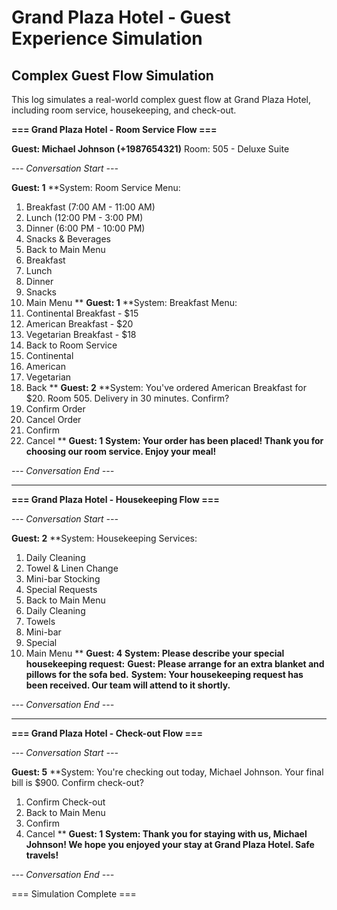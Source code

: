 # Grand Plaza Hotel - Guest Experience Simulation

## Complex Guest Flow Simulation

This log simulates a real-world complex guest flow at Grand Plaza Hotel, including room service, housekeeping, and check-out.

**=== Grand Plaza Hotel - Room Service Flow ===**

**Guest: Michael Johnson (+1987654321)**
Room: 505 - Deluxe Suite

_--- Conversation Start ---_


**Guest: 1**
**System: Room Service Menu:
1. Breakfast (7:00 AM - 11:00 AM)
2. Lunch (12:00 PM - 3:00 PM)
3. Dinner (6:00 PM - 10:00 PM)
4. Snacks & Beverages
5. Back to Main Menu
1. Breakfast
2. Lunch
3. Dinner
4. Snacks
5. Main Menu
**
**Guest: 1**
**System: Breakfast Menu:
1. Continental Breakfast - $15
2. American Breakfast - $20
3. Vegetarian Breakfast - $18
4. Back to Room Service
1. Continental
2. American
3. Vegetarian
4. Back
**
**Guest: 2**
**System: You've ordered American Breakfast for $20. Room 505. Delivery in 30 minutes. Confirm?
1. Confirm Order
2. Cancel Order
1. Confirm
2. Cancel
**
**Guest: 1**
**System: Your order has been placed! Thank you for choosing our room service. Enjoy your meal!**

_--- Conversation End ---_


---

**=== Grand Plaza Hotel - Housekeeping Flow ===**


_--- Conversation Start ---_


**Guest: 2**
**System: Housekeeping Services:
1. Daily Cleaning
2. Towel & Linen Change
3. Mini-bar Stocking
4. Special Requests
5. Back to Main Menu
1. Daily Cleaning
2. Towels
3. Mini-bar
4. Special
5. Main Menu
**
**Guest: 4**
**System: Please describe your special housekeeping request:**
**Guest: Please arrange for an extra blanket and pillows for the sofa bed.**
**System: Your housekeeping request has been received. Our team will attend to it shortly.**

_--- Conversation End ---_


---

**=== Grand Plaza Hotel - Check-out Flow ===**


_--- Conversation Start ---_


**Guest: 5**
**System: You're checking out today, Michael Johnson. Your final bill is $900. Confirm check-out?
1. Confirm Check-out
2. Back to Main Menu
1. Confirm
2. Cancel
**
**Guest: 1**
**System: Thank you for staying with us, Michael Johnson! We hope you enjoyed your stay at Grand Plaza Hotel. Safe travels!**

_--- Conversation End ---_


=== Simulation Complete ===
